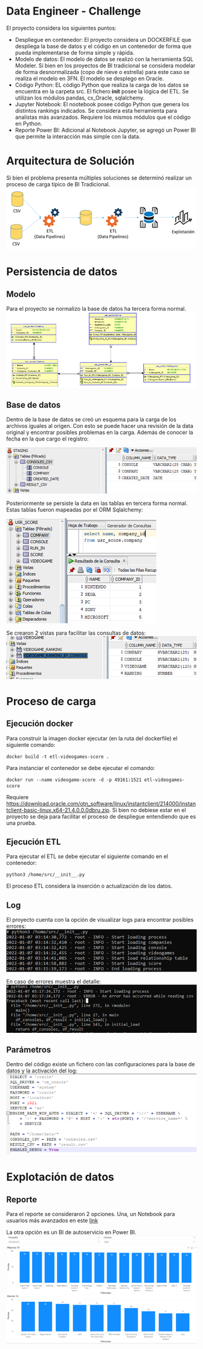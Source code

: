 # Data Engineer - Challenge
El proyecto considera los siguientes puntos:
- Despliegue en contenedor: El proyecto considera un DOCKERFILE que despliega la base de datos y el código en un contenedor de forma que pueda implementarse de forma simple y rápida.
- Modelo de datos: El modelo de datos se realizó con la herramienta SQL Modeler. Si bien en los proyectos de BI tradicional se considera modelar de forma desnormalizada (copo de nieve o estrella) para este caso se realiza el modelo en 3FN. El modelo se desplego en Oracle.
- Código Python: EL código Python que realiza la carga de los datos se encuentra en la carpeta src. El fichero __init__ posee la lógica del ETL. Se utilizan los módulos pandas, cx_Oracle, sqlalchemy.
- Jupyter Notebook: El nootebook posee código Python que genera los distintos rankings indicados. Se considera esta herramienta para analistas más avanzados. Requiere los mismos módulos que el código en Python.
- Reporte Power BI: Adicional al Notebook Jupyter, se agregó un Power BI que permite la interacción más simple con la data.

# Arquitectura de Solución
Si bien el problema presenta múltiples soluciones se determinó realizar un proceso de carga típico de BI Tradicional.
![Arquitectura](images/Arquitectura.PNG) 

# Persistencia de datos 
## Modelo
Para el proyecto se normalizo la base de datos ha tercera forma normal. 
![Modelo](images/RelationalModel.PNG) 

## Base de datos
Dentro de la base de datos se creó un esquema para la carga de los archivos iguales al origen. Con esto se puede hacer una revisión de la data original y encontrar posibles problemas en la carga. Además de conocer la fecha en la que cargo el registro:

![Staging](images/Staging.PNG) 

Posteriormente se persiste la data en las tablas en tercera forma normal. Estas tablas fueron mapeadas por el ORM Sqlalchemy:

![3FN](images/Tables3fn.PNG) 

Se crearon 2 vistas para facilitar las consultas de datos:
![3FN](images/Vistas.PNG) 

# Proceso de carga
## Ejecución docker
Para construir la imagen docker ejecutar (en la ruta del dockerfile) el siguiente comando:
```
docker build -t etl-videogames-score .
```

Para instanciar el contenedor se debe ejecutar el comando:
```
docker run --name videogame-score -d -p 49161:1521 etl-videogames-score
```
Requiere https://download.oracle.com/otn_software/linux/instantclient/214000/instantclient-basic-linux.x64-21.4.0.0.0dbru.zip. Si bien no debiese estar en el proyecto se deja para facilitar el proceso de despliegue entendiendo que es una prueba.

## Ejecución ETL
Para ejecutar el ETL se debe ejecutar el siguiente comando en el contenedor:
```
python3 /home/src/__init__.py
```

El proceso ETL considera la inserción o actualización de los datos.

## Log
El proyecto cuenta con la opción de visualizar logs para encontrar posibles errores:
![Log](images/Log.PNG) 

En caso de errores muestra el detalle:
![Log Error](images/LogError.PNG) 

## Parámetros
Dentro del código existe un fichero con las configuraciones para la base de datos y la activación del log:
![Parámetros](images/Params.PNG) 

# Explotación de datos
## Reporte
Para el reporte se consideraron 2 opciones. Una, un Notebook para usuarios más avanzados en este [link](https://github.com/user/repo/blob/branch/other_file.md)

La otra opción es un BI de autoservicio en Power BI.
![Power BI](images/PBI.PNG) 
